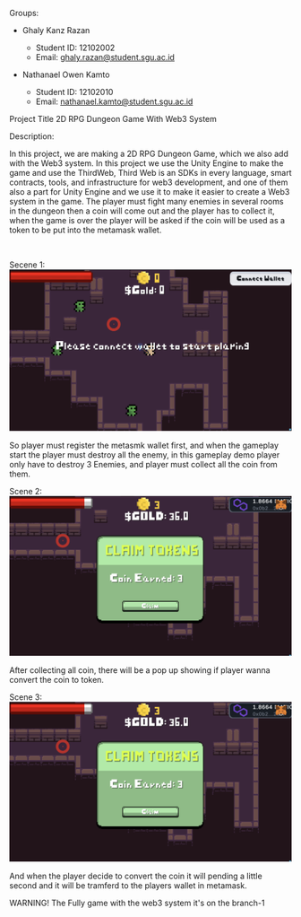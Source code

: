 Groups:
+ Ghaly Kanz Razan
  - Student ID: 12102002
  - Email: ghaly.razan@student.sgu.ac.id
    
+ Nathanael Owen Kamto
  - Student ID: 12102010
  - Email: nathanael.kamto@student.sgu.ac.id

Project Title
2D RPG Dungeon Game With Web3 System

Description: <br>

In this project, we are making a 2D RPG Dungeon Game, which we also add with the Web3 system.
In this project we use the Unity Engine to make the game and use the ThirdWeb, Third Web is an SDKs in every language, smart contracts, tools, and infrastructure for web3 development,
and one of them also a part for Unity Engine and we use it to make it easier to create a Web3 system in the game.
The player must fight many enemies in several rooms in the dungeon then a coin will come out and the player has to collect it,
when the game is over the player will be asked if the coin will be used as a token to be put into the metamask wallet.

<br>

Secene 1: <br>
![image1](/Images/image1.png) <br>

So player must register the metasmk wallet first, and when the gameplay start the player must destroy all the enemy, in this gameplay demo player only have to destroy 3 Enemies, and player must collect all the coin from them.

Scene 2: <br>
![image1](/Images/image2.png) <br>

After collecting all coin, there will be a pop up showing if player wanna convert the coin to token.

Scene 3: <br>
![image1](/Images/image2.png) <br>

And when the player decide to convert the coin it will pending a little second and it will be tramferd to the players wallet in metamask.


WARNING!
The Fully game with the web3 system it's on the branch-1

